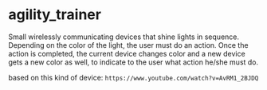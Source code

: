 # agility_trainer
Small wirelessly communicating devices that shine lights in sequence. Depending on the color of the light, the user must do an action. Once the action is completed, the current device changes color and a new device gets a new color as well, to indicate to the user what action he/she must do.

based on this kind of device: ```https://www.youtube.com/watch?v=AvRM1_2BJDQ```
